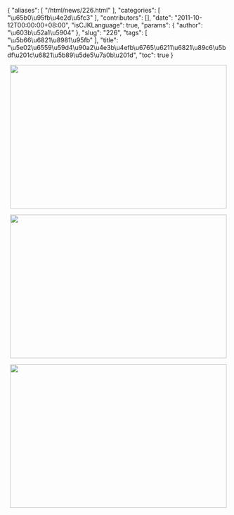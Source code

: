 {
    "aliases": [
        "/html/news/226.html"
    ],
    "categories": [
        "\u65b0\u95fb\u4e2d\u5fc3"
    ],
    "contributors": [],
    "date": "2011-10-12T00:00:00+08:00",
    "isCJKLanguage": true,
    "params": {
        "author": "\u603b\u52a1\u5904"
    },
    "slug": "226",
    "tags": [
        "\u5b66\u6821\u8981\u95fb"
    ],
    "title": "\u5e02\u6559\u59d4\u90a2\u4e3b\u4efb\u6765\u6211\u6821\u89c6\u5bdf\u201c\u6821\u5b89\u5de5\u7a0b\u201d",
    "toc": true
}

<img
    src="https://cdn.tfls.online/mirror/full/3a9ec905d86f3ff81c900a9971d28d08029d2b9a.jpg"
    style="display:block;margin-left:auto;margin-right:auto;"
    decoding="async"
    fetchpriority="auto"
    loading="lazy"
    height="326"
    width="493"
/>


<img
    src="https://cdn.tfls.online/mirror/full/fd9328fc8ea829d5bf174ca3c7b515a64afb27ff.jpg"
    style="display:block;margin-left:auto;margin-right:auto;"
    decoding="async"
    fetchpriority="auto"
    loading="lazy"
    height="326"
    width="493"
/>


<img
    src="https://cdn.tfls.online/mirror/full/aa48e5ec8a849b448e4f1fc1c6dd8f188e483396.jpg"
    style="display:block;margin-left:auto;margin-right:auto;"
    decoding="async"
    fetchpriority="auto"
    loading="lazy"
    height="326"
    width="493"
/>

